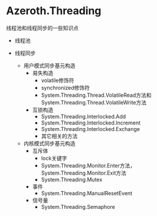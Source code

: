 # Azeroth.Threading
线程池和线程同步的一些知识点

* 线程池

* 线程同步
  * 用户模式同步基元构造
    * 易失构造
      * volatile修饰符
      * synchronized修饰符
      * System.Threading.Thread.VolatileRead方法和System.Threading.Thread.VolatileWrite方法
    * 互锁构造
      * System.Threading.Interlocked.Add
      * System.Threading.Interlocked.Increment
      * System.Threading.Interlocked.Exchange
      * 其它相关的方法
  * 内核模式同步基元构造
    * 互斥体
      * lock关键字
      * System.Threading.Monitor.Enter方法，System.Threading.Monitor.Exit方法
      * System.Threading.Mutex
    * 事件
      * System.Threading.ManualResetEvent
    * 信号量
      * System.Threading.Semaphore
  
